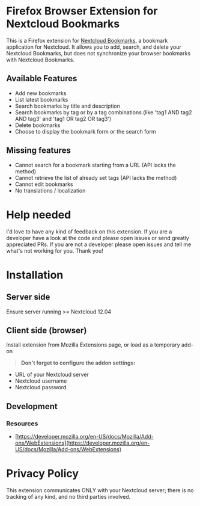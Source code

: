 # Firefox Browser Extension for Nextcloud Bookmarks

This is a Firefox extension for [Nextcloud Bookmarks](https://github.com/nextcloud/bookmarks), a bookmark application for Nextcloud. It allows you to add, search, and delete your Nextcloud Bookmarks, but does not synchronize your browser bookmarks with Nextcloud Bookmarks.

## Available Features

* Add new bookmarks
* List latest bookmarks
* Search bookmarks by title and description
* Search bookmarks by tag or by a tag combinations (like 'tag1 AND tag2 AND tag3' and 'tag1 OR tag2 OR tag3')
* Delete bookmarks
* Choose to display the bookmark form or the search form

## Missing features

* Cannot search for a bookmark starting from a URL (API lacks the method)
* Cannot retrieve the list of already set tags (API lacks the method)
* Cannot edit bookmarks
* No translations / localization

# Help needed

I'd love to have any kind of feedback on this extension. If you are a developer have a look at the code and please open issues or send greatly appreciated PRs. If you are not a developer please open issues and tell me what's not working for you. Thank you!

# Installation

## Server side

Ensure server running >= Nextcloud 12.04

## Client side (browser)

Install extension from Mozilla Extensions page, or load as a temporary add-on

> **Don't forget to configure the addon settings:**
* URL of your Nextcloud server
* Nextcloud username
* Nextcloud password

## Development

### Resources

* [https://developer.mozilla.org/en-US/docs/Mozilla/Add-ons/WebExtensions](https://developer.mozilla.org/en-US/docs/Mozilla/Add-ons/WebExtensions)



# Privacy Policy

This extension communicates ONLY with your Nextcloud server; there is no tracking of any kind, and no third parties involved.

